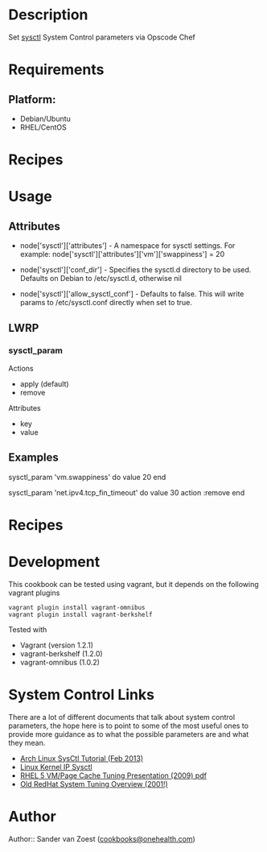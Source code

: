 Description
===========

Set [sysctl](http://en.wikipedia.org/wiki/Sysctl) System Control parameters via Opscode Chef

# Requirements

## Platform:

* Debian/Ubuntu
* RHEL/CentOS

Recipes
=======
# Usage


## Attributes

* node['sysctl']['attributes'] - A namespace for sysctl settings.
  For example: node['sysctl']['attributes']['vm']['swappiness'] = 20

* node['sysctl']['conf_dir']  - Specifies the sysctl.d directory to be used. Defaults on Debian to /etc/sysctl.d, otherwise nil
* node['sysctl']['allow_sysctl_conf'] - Defaults to false. This will write params to /etc/sysctl.conf directly when set to true.

## LWRP

### sysctl_param

Actions

- apply (default)
- remove

Attributes

- key
- value

## Examples

sysctl_param 'vm.swappiness' do
  value 20
end

sysctl_param 'net.ipv4.tcp_fin_timeout' do
  value 30
  action :remove
end

# Recipes

# Development

This cookbook can be tested using vagrant, but it depends on the following vagrant plugins

```
vagrant plugin install vagrant-omnibus
vagrant plugin install vagrant-berkshelf
```

Tested with 
* Vagrant (version 1.2.1)
* vagrant-berkshelf (1.2.0)
* vagrant-omnibus (1.0.2)

# System Control Links

There are a lot of different documents that talk about system control parameters, the hope here is to point to some of the most useful ones to provide more guidance as to what the possible parameters are and what they mean.

* [Arch Linux SysCtl Tutorial (Feb 2013)](http://gotux.net/arch-linux/sysctl-config/)
* [Linux Kernel IP Sysctl](http://www.kernel.org/doc/Documentation/networking/ip-sysctl.txt)
* [RHEL 5 VM/Page Cache Tuning Presentation (2009) pdf](http://people.redhat.com/dshaks/Larry_Shak_Perf_Summit1_2009_final.pdf)
* [Old RedHat System Tuning Overview (2001!)](http://people.redhat.com/alikins/system_tuning.html)

# Author

Author:: Sander van Zoest (<cookbooks@onehealth.com>)
